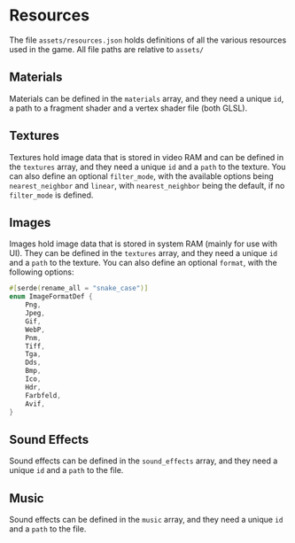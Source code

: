 # Resources

The file `assets/resources.json` holds definitions of all the various resources used in the game. All file paths are relative to `assets/`

## Materials

Materials can be defined in the `materials` array, and they need a unique `id`, a path to a fragment shader and a vertex shader file (both GLSL).

## Textures

Textures hold image data that is stored in video RAM and can be defined in the `textures` array, and they need a unique `id` and a `path` to the texture. You can also define an optional `filter_mode`, with the available options being `nearest_neighbor` and `linear`, with `nearest_neighbor` being the default, if no `filter_mode` is defined.

## Images

Images hold image data that is stored in system RAM (mainly for use with UI). They can be defined in the `textures` array, and they need a unique `id` and a `path` to the texture. You can also define an optional `format`, with the following options:

```rust
#[serde(rename_all = "snake_case")]
enum ImageFormatDef {
    Png,
    Jpeg,
    Gif,
    WebP,
    Pnm,
    Tiff,
    Tga,
    Dds,
    Bmp,
    Ico,
    Hdr,
    Farbfeld,
    Avif,
}
```

## Sound Effects

Sound effects can be defined in the `sound_effects` array, and they need a unique `id` and a `path` to the file.

## Music

Sound effects can be defined in the `music` array, and they need a unique `id` and a `path` to the file.
